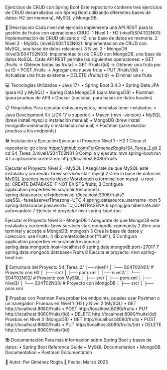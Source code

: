 Ejercicios de CRUD con Spring Boot Este repositorio contiene tres ejercicios de CRUD desarrollados con Spring Boot utilizando diferentes bases de datos: H2 (en memoria), MySQL y MongoDB.

📄 Descripción Cada nivel del ejercicio implementa una API REST para la gestión de frutas con operaciones CRUD: 1 Nivel 1 - H2 (nivel1/S04T02N01): Implementación de CRUD utilizando H2, una base de datos en memoria. 2 Nivel 2 - MySQL (nivel2/S04T02N02): Implementación de CRUD con MySQL, una base de datos relacional. 3 Nivel 3 - MongoDB (nivel3/S04T02N03): Implementación de CRUD con MongoDB, una base de datos NoSQL. Cada API REST permite las siguientes operaciones: • GET /fruits → Obtener todas las frutas • GET /fruits/{id} → Obtener una fruta por su ID • POST /fruits → Agregar una nueva fruta • PUT /fruits/{id} → Actualizar una fruta existente • DELETE /fruits/{id} → Eliminar una fruta

💻 Tecnologías Utilizadas • Java 17+ • Spring Boot 3.4.3 • Spring Data JPA (para H2 y MySQL) • Spring Data MongoDB (para MongoDB) • Postman (para pruebas de API) • Docker (opcional, para bases de datos locales)

📋 Requisitos Para ejecutar estos proyectos, necesitas tener instalados: • Java Development Kit (JDK 17 o superior) • Maven (mvn -version) • MySQL (brew install mysql o instalación manual) • MongoDB (brew install mongodb-community o instalación manual) • Postman (para realizar pruebas a los endpoints)

🛠️ Instalación y Ejecución Ejecutar el Proyecto Nivel 1 - H2 1 Clona el repositorio: git clone https://github.com/FerGimenezRoglia/S4_Tarea_2.git 2 cd S4_Tarea_2/nivel1/S04T02N01 3 Compila y ejecuta: mvn spring-boot:run 4 La aplicación correrá en: http://localhost:8080/fruits

Ejecutar el Proyecto Nivel 2 - MySQL 1 Asegúrate de que MySQL esté instalado y corriendo: brew services start mysql 2 Crea la base de datos en MySQL (puedes hacerlo desde Workbench o terminal con mysql -u root -p): CREATE DATABASE IF NOT EXISTS fruits; 3 Configura application.properties en src/main/resources/: spring.datasource.url=jdbc:mysql://localhost:3306/fruits?useSSL=false&serverTimezone=UTC 4 spring.datasource.username=root 5 spring.datasource.password=TU_CONTRASEÑA 6 spring.jpa.hibernate.ddl-auto=update 7 Ejecuta el proyecto: mvn spring-boot:run

Ejecutar el Proyecto Nivel 3 - MongoDB 1 Asegúrate de que MongoDB esté instalado y corriendo: brew services start mongodb-community 2 Abre una terminal y accede a MongoDB: mongosh 3 Crea la base de datos y colección: use Fruits; 4 db.createCollection("fruit"); 5 Configura application.properties en src/main/resources/: spring.data.mongodb.host=localhost 6 spring.data.mongodb.port=27017 7 spring.data.mongodb.database=Fruits 8 Ejecuta el proyecto: mvn spring-boot:run

📁 Estructura del Proyecto S4_Tarea_2/ │── nivel1/ │ └── S04T02N01/ # Proyecto con H2 │ ├── src/ │ ├── pom.xml │ │── nivel2/ │ └── S04T02N02/ # Proyecto con MySQL │ ├── src/ │ ├── pom.xml │ │── nivel3/ │ └── S04T02N03/ # Proyecto con MongoDB │ ├── src/ │ ├── pom.xml

🔎 Pruebas con Postman Para probar los endpoints, puedes usar Postman o un navegador: Pruebas en Nivel 1 (H2) y Nivel 2 (MySQL) • GET http://localhost:8080/fruits • POST http://localhost:8080/fruits • PUT http://localhost:8080/fruits/{id} • DELETE http://localhost:8080/fruits/{id} Pruebas en Nivel 3 (MongoDB) • GET http://localhost:8080/fruits • POST http://localhost:8080/fruits • PUT http://localhost:8080/fruits/{id} • DELETE http://localhost:8080/fruits/{id}

📚 Documentación Para más información sobre Spring Boot y bases de datos: • Spring Boot Reference Guide • MySQL Documentation • MongoDB Documentation • Postman Documentation

📌 Autor: Fer Giménez Roglia 📌 Fecha: Marzo 2025
